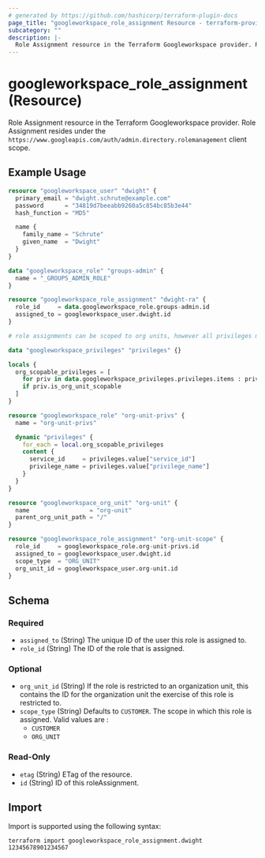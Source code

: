 ```yaml
---
# generated by https://github.com/hashicorp/terraform-plugin-docs
page_title: "googleworkspace_role_assignment Resource - terraform-provider-googleworkspace"
subcategory: ""
description: |-
  Role Assignment resource in the Terraform Googleworkspace provider. Role Assignment resides under the https://www.googleapis.com/auth/admin.directory.rolemanagement client scope.
---
```


# googleworkspace_role_assignment (Resource)

Role Assignment resource in the Terraform Googleworkspace provider. Role Assignment resides under the `https://www.googleapis.com/auth/admin.directory.rolemanagement` client scope.

## Example Usage

```terraform
resource "googleworkspace_user" "dwight" {
  primary_email = "dwight.schrute@example.com"
  password      = "34819d7beeabb9260a5c854bc85b3e44"
  hash_function = "MD5"

  name {
    family_name = "Schrute"
    given_name  = "Dwight"
  }
}

data "googleworkspace_role" "groups-admin" {
  name = "_GROUPS_ADMIN_ROLE"
}

resource "googleworkspace_role_assignment" "dwight-ra" {
  role_id     = data.googleworkspace_role.groups-admin.id
  assigned_to = googleworkspace_user.dwight.id
}

# role assignments can be scoped to org units, however all privileges must be org_unit compatible

data "googleworkspace_privileges" "privileges" {}

locals {
  org_scopable_privileges = [
    for priv in data.googleworkspace_privileges.privileges.items : priv
    if priv.is_org_unit_scopable
  ]
}

resource "googleworkspace_role" "org-unit-privs" {
  name = "org-unit-privs"

  dynamic "privileges" {
    for_each = local.org_scopable_privileges
    content {
      service_id     = privileges.value["service_id"]
      privilege_name = privileges.value["privilege_name"]
    }
  }
}

resource "googleworkspace_org_unit" "org-unit" {
  name                 = "org-unit"
  parent_org_unit_path = "/"
}

resource "googleworkspace_role_assignment" "org-unit-scope" {
  role_id     = googleworkspace_role.org-unit-privs.id
  assigned_to = googleworkspace_user.dwight.id
  scope_type  = "ORG_UNIT"
  org_unit_id = googleworkspace_user.org-unit.id
}
```

<!-- schema generated by tfplugindocs -->
## Schema

### Required

- `assigned_to` (String) The unique ID of the user this role is assigned to.
- `role_id` (String) The ID of the role that is assigned.

### Optional

- `org_unit_id` (String) If the role is restricted to an organization unit, this contains the ID for the organization unit the exercise of this role is restricted to.
- `scope_type` (String) Defaults to `CUSTOMER`. The scope in which this role is assigned. Valid values are :
	- `CUSTOMER`
	- `ORG_UNIT`

### Read-Only

- `etag` (String) ETag of the resource.
- `id` (String) ID of this roleAssignment.

## Import

Import is supported using the following syntax:

```shell
terraform import googleworkspace_role_assignment.dwight 12345678901234567
```
